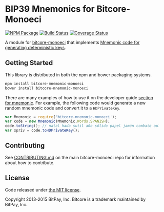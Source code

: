 BIP39 Mnemonics for Bitcore-Monoeci
=======

[![NPM Package](https://img.shields.io/npm/v/bitcore-mnemonic-monoeci.svg?style=flat-square)](https://www.npmjs.org/package/bitcore-mnemonic-monoeci)
[![Build Status](https://img.shields.io/travis/yoyae/bitcore-mnemonic-monoeci.svg?branch=master&style=flat-square)](https://travis-ci.org/yoyae/bitcore-mnemonic-monoeci)
[![Coverage Status](https://img.shields.io/coveralls/yoyae/bitcore-mnemonic-monoeci.svg?style=flat-square)](https://coveralls.io/r/yoyae/bitcore-mnemonic-monoeci)

A module for [bitcore-monoeci](https://github.com/yoyae/bitcore-monoeci) that implements [Mnemonic code for generating deterministic keys](https://github.com/bitcoin/bips/blob/master/bip-0039.mediawiki).

## Getting Started

This library is distributed in both the npm and bower packaging systems.

```sh
npm install bitcore-mnemonic-monoeci
bower install bitcore-mnemonic-monoeci
```

There are many examples of how to use it on the developer guide [section for mnemonic](http://bitcore.io/guide/module/mnemonic/index.html). For example, the following code would generate a new random mnemonic code and convert it to a `HDPrivateKey`.

```javascript
var Mnemonic = require('bitcore-mnemonic-monoeci');
var code = new Mnemonic(Mnemonic.Words.SPANISH);
code.toString(); // natal hada sutil año sólido papel jamón combate aula flota ver esfera...
var xpriv = code.toHDPrivateKey();
```

## Contributing

See [CONTRIBUTING.md](https://github.com/yoyae/bitcore-monoeci/blob/master/CONTRIBUTING.md) on the main bitcore-monoeci repo for information about how to contribute.

## License

Code released under [the MIT license](https://github.com/bitpay/bitcore/blob/master/LICENSE).

Copyright 2013-2015 BitPay, Inc. Bitcore is a trademark maintained by BitPay, Inc.
